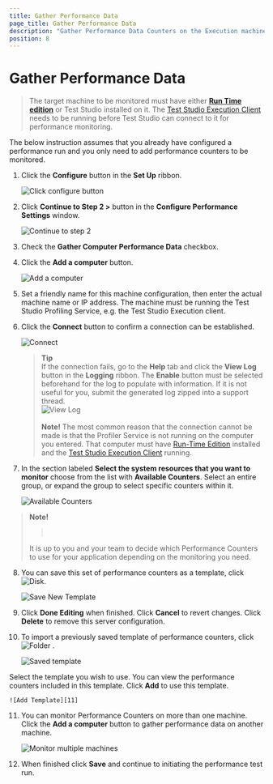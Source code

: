 ```yaml
---
title: Gather Performance Data
page_title: Gather Performance Data
description: "Gather Performance Data Counters on the Execution machine during a performance test run in Test Studio."
position: 8
---
```

# Gather Performance Data

> The target machine to be monitored must have either <a href="/general-information/test-studio-run-time" target="_blank">**Run Time edition**</a> or Test Studio installed on it. The <a href="/automated-tests/scheduling/multiple-machines-scheduling-setup/create-execution-server#start-the-execution-client" target="_blank">Test Studio Execution Client</a> needs to be running before Test Studio can connect to it for performance monitoring.

The below instruction assumes that you already have configured a performance run and you only need to add performance counters to be monitored. 

1. Click the **Configure** button in the **Set Up** ribbon.

    ![Click configure button][15]

2. Click **Continue to Step 2 >** button in the **Configure Performance Settings** window. 

    ![Continue to step 2](/img/features/testing-types/performance-testing/gather-perfomance-data/continue-to-step-2.png)

3. Check the **Gather Computer Performance Data** checkbox.

4. Click the **Add a computer** button.

    ![Add a computer][4]

5. Set a friendly name for this machine configuration, then enter the actual machine name or IP address. The machine must be running the Test Studio Profiling Service, e.g. the Test Studio Execution client.

6. Click the **Connect** button to confirm a connection can be established. 

    ![Connect][5]
    
    > __Tip__ 
    > <br> 
    > If the connection fails, go to the **Help** tab and click the **View Log** button in the **Logging** ribbon. The **Enable** button must be selected beforehand for the log to populate with information. If it is not useful for you, submit the generated log zipped into a support thread. 
    > <br> 
    > ![View Log][6]
    > <br>
    > <br>
    > __Note!__ The most common reason that the connection cannot be made is that the Profiler Service is not running on the computer you entered. That computer must have <a href="/general-information/test-studio-run-time" target="_blank">Run-Time Edition</a> installed and the <a href="/automated-tests/scheduling/multiple-machines-scheduling-setup/create-execution-server#start-the-execution-client" target="_blank">Test Studio Execution Client</a> running. 

7. In the section labeled **Select the system resources that you want to monitor** choose from the list with __Available Counters__. Select an entire group, or expand the group to select specific counters within it.

    ![Available Counters][8]

> __Note!__ 
> ><br>
> It is up to you and your team to decide which Performance Counters to use for your application depending on the monitoring you need. 


8. You can save this set of performance counters as a template, click ![Disk][12].

    ![Save New Template][13]

9. Click **Done Editing** when finished. Click **Cancel** to revert changes. Click **Delete** to remove this server configuration.

10. To import a previously saved template of performance counters, click ![Folder][9] .

    ![Saved template][10]

Select the template you wish to use. You can view the performance counters included in this template. Click __Add__ to use this template.

    ![Add Template][11]


11. You can monitor Performance Counters on more than one machine. Click the **Add a computer** button to gather performance data on another machine.

    ![Monitor multiple machines](/img/features/testing-types/performance-testing/gather-perfomance-data/monitor-multiple-machines.png)

12. When finished click **Save** and continue to initiating the performance test run. 

[4]: /img/features/testing-types/performance-testing/gather-perfomance-data/fig4.png
[5]: /img/features/testing-types/performance-testing/gather-perfomance-data/fig5.png
[6]: /img/features/testing-types/performance-testing/gather-perfomance-data/fig6.png
[7]: /img/features/testing-types/performance-testing/gather-perfomance-data/fig7.png
[8]: /img/features/testing-types/performance-testing/gather-perfomance-data/fig8.png
[9]: /img/features/testing-types/performance-testing/gather-perfomance-data/fig9.png
[10]: /img/features/testing-types/performance-testing/gather-perfomance-data/fig10.png
[11]: /img/features/testing-types/performance-testing/gather-perfomance-data/fig11.png
[12]: /img/features/testing-types/performance-testing/gather-perfomance-data/fig12.png
[13]: /img/features/testing-types/performance-testing/gather-perfomance-data/fig13.png
[14]: /img/features/testing-types/performance-testing/gather-perfomance-data/fig14.png
[15]: /img/features/testing-types/performance-testing/gather-perfomance-data/fig15.png
